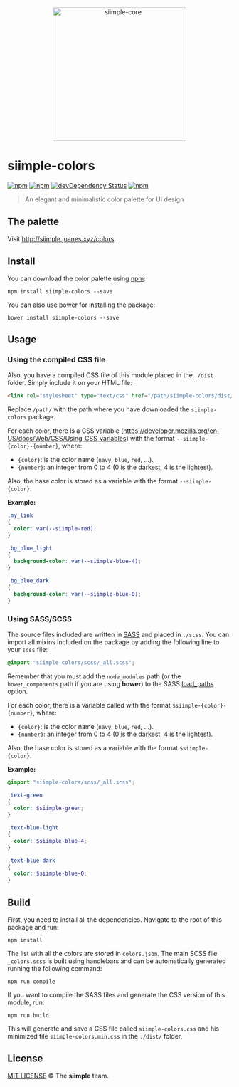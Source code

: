 <div align="center">
  <img height="300px" src="https://rawgit.com/siimple/siimple-colors/master/media/logo-inverted.png" alt="siimple-core">
  <br>
</div>

# siimple-colors

[![npm](https://img.shields.io/npm/v/siimple-colors.svg?style=flat-square)](https://www.npmjs.com/package/siimple-colors)
[![npm](https://img.shields.io/npm/dt/siimple-colors.svg?style=flat-square)](https://www.npmjs.com/package/siimple-colors)
[![devDependency Status](https://david-dm.org/siimple/siimple-colors/dev-status.svg?style=flat-square)](https://david-dm.org/siimple/siimple-colors#info=devDependencies)
[![npm](https://img.shields.io/npm/l/siimple-colors.svg?style=flat-square)](https://github.com/siimpl/siimple-colors)

> An elegant and minimalistic color palette for UI design

## The palette

Visit http://siimple.juanes.xyz/colors.

## Install

You can download the color palette using [npm](https://www.npmjs.com/package/siimple-colors):

```
npm install siimple-colors --save
```

You can also use [bower](http://bower.io) for installing the package:

```shell
bower install siimple-colors --save
```

## Usage

### Using the compiled CSS file

Also, you have a compiled CSS file of this module placed in the `./dist` folder. Simply include it on your HTML file:

```html
<link rel="stylesheet" type="text/css" href="/path/siimple-colors/dist/siimple-colors.css">
```

Replace `/path/` with the path where you have downloaded the `siimple-colors` package.

For each color, there is a CSS variable (https://developer.mozilla.org/en-US/docs/Web/CSS/Using_CSS_variables) with the format `--siimple-{color}-{number}`, where:

- `{color}`: is the color name (`navy`, `blue`, `red`, ...).
- `{number}`: an integer from 0 to 4 (0 is the darkest, 4 is the lightest).

Also, the base color is stored as a variable with the format `--siimple-{color}`.

**Example:**

```css
.my_link
{
  color: var(--siimple-red);
}

.bg_blue_light
{
  background-color: var(--siimple-blue-4);
}

.bg_blue_dark
{
  background-color: var(--siimple-blue-0);
}
```

### Using SASS/SCSS 

The source files included are written in [SASS](http://sass-lang.com/) and placed in `./scss`. You can import all mixins included on the package by adding the following line to your `scss` file:

```scss
@import "siimple-colors/scss/_all.scss";
```

Remember that you must add the `node_modules` path (or the `bower_components` path if you are using **bower**) to the SASS [load_paths](http://sass-lang.com/documentation/file.SASS_REFERENCE.html#load_paths-option) option.

For each color, there is a variable called with the format `$siimple-{color}-{number}`, where:

- `{color}`: is the color name (`navy`, `blue`, `red`, ...).
- `{number}`: an integer from 0 to 4 (0 is the darkest, 4 is the lightest).

Also, the base color is stored as a variable with the format `$siimple-{color}`.

**Example:**

```scss
@import "siimple-colors/scss/_all.scss";

.text-green
{
  color: $siimple-green;
}

.text-blue-light
{
  color: $siimple-blue-4;
}

.text-blue-dark
{
  color: $siimple-blue-0;
}
```

## Build

First, you need to install all the dependencies. Navigate to the root of this package and run:

```
npm install
```

The list with all the colors are stored in `colors.json`. The main SCSS file `_colors.scss` is built using handlebars and can be automatically generated running the following command:

```
npm run compile
```

If you want to compile the SASS files and generate the CSS version of this module, run:

```
npm run build
```

This will generate and save a CSS file called `siimple-colors.css` and his minimized file `siimple-colors.min.css` in the `./dist/` folder.


## License

[MIT LICENSE](./LICENSE) &copy; The **siimple** team.
